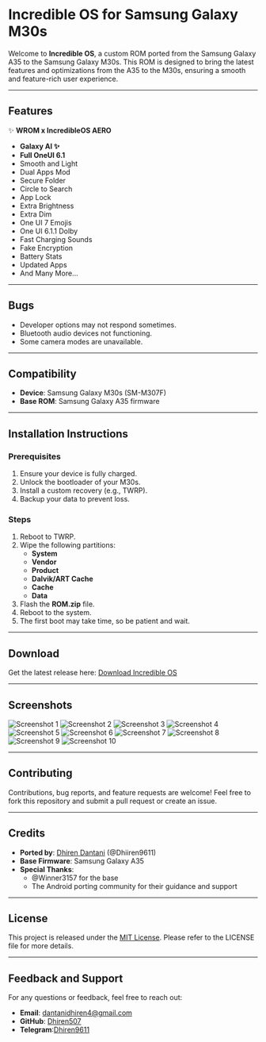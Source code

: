 # Incredible OS for Samsung Galaxy M30s

Welcome to **Incredible OS**, a custom ROM ported from the Samsung Galaxy A35 to the Samsung Galaxy M30s. This ROM is designed to bring the latest features and optimizations from the A35 to the M30s, ensuring a smooth and feature-rich user experience.

---

## Features

✨ **WROM x IncredibleOS AERO**

- **Galaxy AI ✨**
- **Full OneUI 6.1**
- Smooth and Light
- Dual Apps Mod
- Secure Folder
- Circle to Search
- App Lock
- Extra Brightness
- Extra Dim
- One UI 7 Emojis
- One UI 6.1.1 Dolby
- Fast Charging Sounds
- Fake Encryption
- Battery Stats
- Updated Apps
- And Many More...

---

## Bugs

- Developer options may not respond sometimes.
- Bluetooth audio devices not functioning.
- Some camera modes are unavailable.

---

## Compatibility

- **Device**: Samsung Galaxy M30s (SM-M307F)
- **Base ROM**: Samsung Galaxy A35 firmware

---

## Installation Instructions

### Prerequisites

1. Ensure your device is fully charged.
2. Unlock the bootloader of your M30s.
3. Install a custom recovery (e.g., TWRP).
4. Backup your data to prevent loss.

### Steps

1. Reboot to TWRP.
2. Wipe the following partitions:
   - **System**
   - **Vendor**
   - **Product**
   - **Dalvik/ART Cache**
   - **Cache**
   - **Data**
3. Flash the **ROM.zip** file.
4. Reboot to the system.
5. The first boot may take time, so be patient and wait.

---

## Download

Get the latest release here: [Download Incredible OS](https://drive.google.com/file/d/1zKvWXuddpCZ3QlUpRq432fYnhoW3YnLy/view?usp=sharing)

---

## Screenshots

![Screenshot 1](incredibleOS-A14_m30s/screenshots/photo_1_2025-01-19_16-00-23.jpg)
![Screenshot 2](incredibleOS-A14_m30s/screenshots/photo_2_2025-01-19_16-00-23.jpg)
![Screenshot 3](incredibleOS-A14_m30s/screenshots/photo_3_2025-01-19_16-00-23.jpg)
![Screenshot 4](incredibleOS-A14_m30s/screenshots/photo_4_2025-01-19_16-00-23.jpg)
![Screenshot 5](incredibleOS-A14_m30s/screenshots/photo_5_2025-01-19_16-00-23.jpg)
![Screenshot 6](incredibleOS-A14_m30s/screenshots/photo_6_2025-01-19_16-00-23.jpg)
![Screenshot 7](incredibleOS-A14_m30s/screenshots/photo_7_2025-01-19_16-00-23.jpg)
![Screenshot 8](incredibleOS-A14_m30s/screenshots/photo_8_2025-01-19_16-00-23.jpg)
![Screenshot 9](incredibleOS-A14_m30s/screenshots/photo_9_2025-01-19_16-00-23.jpg)
![Screenshot 10](incredibleOS-A14_m30s/screenshots/photo_10_2025-01-19_16-00-23.jpg)

---

## Contributing

Contributions, bug reports, and feature requests are welcome! Feel free to fork this repository and submit a pull request or create an issue.

---

## Credits

- **Ported by**: [Dhiren Dantani](https://github.com/Dhiren507) (@Dhiiren9611)
- **Base Firmware**: Samsung Galaxy A35
- **Special Thanks**:
  - @Winner3157 for the base
  - The Android porting community for their guidance and support

---

## License

This project is released under the [MIT License](LICENSE). Please refer to the LICENSE file for more details.

---

## Feedback and Support

For any questions or feedback, feel free to reach out:
- **Email**: [dantanidhiren4@gmail.com](mailto:dantanidhiren4@gmail.com)
- **GitHub**: [Dhiren507](https://github.com/Dhiren507)
- **Telegram**:[Dhiren9611](https://t.me/Dhiren507)
